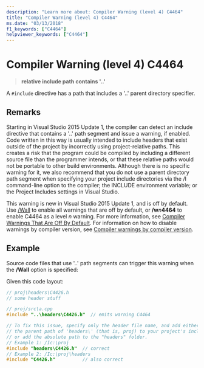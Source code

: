```yaml
---
description: "Learn more about: Compiler Warning (level 4) C4464"
title: "Compiler Warning (level 4) C4464"
ms.date: "03/13/2018"
f1_keywords: ["C4464"]
helpviewer_keywords: ["C4464"]
---
```

# Compiler Warning (level 4) C4464

> **relative include path contains '..'**

A `#include` directive has a path that includes a '..' parent directory specifier.

## Remarks

Starting in Visual Studio 2015 Update 1, the compiler can detect an include directive that contains a '..' path segment and issue a warning, if enabled. Code written in this way is usually intended to include headers that exist outside of the project by incorrectly using project-relative paths. This creates a risk that the program could be compiled by including a different source file than the programmer intends, or that these relative paths would not be portable to other build environments. Although there is no specific warning for it, we also recommend that you do not use a parent directory path segment when specifying your project include directories via the /I command-line option to the compiler; the INCLUDE environment variable; or the Project Includes settings in Visual Studio. 

This warning is new in Visual Studio 2015 Update 1, and is off by default. Use [/Wall](../../build/reference/compiler-option-warning-level.md) to enable all warnings that are off by default, or __/w__*n*__4464__ to enable C4464 as a level *n* warning. For more information, see [Compiler Warnings That Are Off By Default](../../preprocessor/compiler-warnings-that-are-off-by-default.md). For information on how to disable warnings by compiler version, see [Compiler warnings by compiler version](compiler-warnings-by-compiler-version.md).

## Example

Source code files that use '..' path segments can trigger this warning when the **/Wall** option is specified:

Given this code layout:
```cpp
// proj\headers\C4426.h
// some header stuff
```
```cpp
// proj/src\a.cpp
#include "..\headers\C4426.h"  // emits warning C4464

// To fix this issue, specify only the header file name, and add either
// the parent path of 'headers\' (that is, proj) to your project's include directories,
// or add the absolute path to the "headers" folder.
// Example 1: /Ic:\proj
#include "headers\C4426.h"  // correct
// Example 2: /Ic:\proj\headers
#include "C4426.h"          // also correct
```
